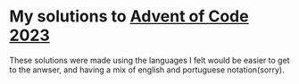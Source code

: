 # My solutions to [Advent of Code 2023](https://adventofcode.com/2023)

These solutions were made using the languages I felt would be easier to get to the anwser, and having a mix of english and portuguese notation(sorry).
